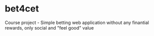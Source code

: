 # bet4cet
Course project - Simple betting web application without any finantial rewards, only social and "feel good" value
